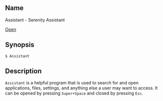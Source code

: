 ## Name

Assistant - Serenity Assistant

[Open](file:///bin/Assistant)

## Synopsis

```**sh
$ Assistant
```

## Description

`Assistant` is a helpful program that is used to search for and open applications, files, settings, and anything else a user may want to access. It can be opened by pressing `Super+Space` and closed by pressing `Esc`.
